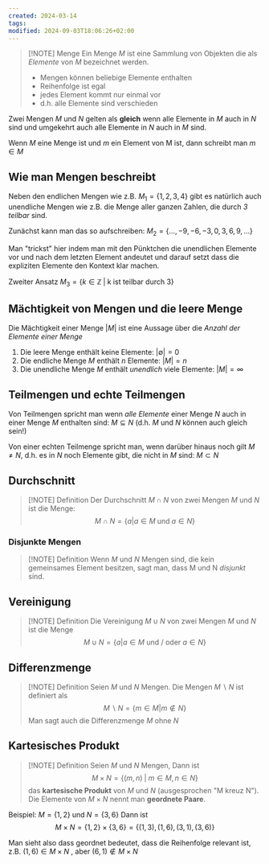 ```yaml
---
created: 2024-03-14
tags: 
modified: 2024-09-03T18:06:26+02:00
---
```


> [!NOTE] Menge
> Ein Menge $M$ ist eine Sammlung von Objekten die als _Elemente_ von $M$ bezeichnet werden.
>
> - Mengen können beliebige Elemente enthalten
> - Reihenfolge ist egal
> - jedes Element kommt nur einmal vor
> - d.h. alle Elemente sind verschieden

Zwei Mengen $M$ und $N$ gelten als **gleich** wenn alle Elemente in $M$ auch in $N$ sind und umgekehrt auch alle Elemente in $N$ auch in $M$ sind.

Wenn $M$ eine Menge ist und $m$ ein Element von M ist, dann schreibt man $m \in M$

## Wie man Mengen beschreibt

Neben den endlichen Mengen wie z.B. $M_1 = \{ 1, 2, 3, 4\}$ gibt es natürlich auch unendliche Mengen wie z.B. die Menge aller ganzen Zahlen, die durch _3 teilbar_ sind.

Zunächst kann man das so aufschreiben:
$M_2 = \{..., -9, -6, -3, 0, 3, 6, 9, ...\}$

Man "trickst" hier indem man mit den Pünktchen die unendlichen Elemente vor und nach dem letzten Element andeutet und darauf setzt dass die expliziten Elemente den Kontext klar machen.

Zweiter Ansatz
$M_3 = \{ k \in \mathbb{Z} \; | \; \text{k ist teilbar durch 3} \}$

## Mächtigkeit von Mengen und die leere Menge

Die Mächtigkeit einer Menge $|M|$ ist eine Aussage über die _Anzahl der Elemente einer Menge_

1. Die leere Menge enthält keine Elemente: $|\emptyset| = 0$
2. Die endliche Menge $M$ enthält $n$ Elemente: $|M| = n$
3. Die unendliche Menge $M$ enthält _unendlich_ viele Elemente: $|M| = \infty$

## Teilmengen und echte Teilmengen

Von Teilmengen spricht man wenn _alle Elemente_ einer Menge $N$ auch in einer Menge $M$ enthalten sind: $M \subseteq N$ (d.h. $M$ und $N$ können auch gleich sein!)

Von einer echten Teilmenge spricht man, wenn darüber hinaus noch gilt $M \neq N$, d.h. es in $N$ noch Elemente gibt, die nicht in $M$ sind: $M \subset N$

## Durchschnitt

> [!NOTE] Definition
> Der Durchschnitt $M\cap N$ von zwei Mengen $M$ und $N$ ist die Menge: $$M\cap N = \{a | a \in M \; \text{und} \; a \in N\} $$

### Disjunkte Mengen

> [!NOTE] Definition
> Wenn $M$ und $N$ Mengen sind, die kein gemeinsames Element besitzen, sagt man, dass M und N _disjunkt_ sind.

## Vereinigung

> [!NOTE] Definition
> Die Vereinigung $M \cup N$ von zwei Mengen $M$ und $N$ ist die Menge
> $$M \cup N = \{ a | a \in M \text{ und / oder } a \in N \}$$

## Differenzmenge

> [!NOTE] Definition
> Seien $M$ und $N$ Mengen. Die Mengen $M \backslash N$ ist definiert als
> $$M \backslash N = \{ m \in M | m \notin N\}$$
> Man sagt auch die Differenzmenge $M$ ohne $N$

## Kartesisches Produkt

> [!NOTE] Definition
> Seien $M$ und $N$ Mengen, Dann ist
> $$M \times N = \{(m, n)\;|\; m \in M, n \in N\}$$
> das **kartesische Produkt** von $M$ und $N$ (ausgesprochen "M kreuz N"). Die Elemente von $M \times N$ nennt man **geordnete Paare**.

Beispiel:
$M = \{ 1, 2\} \; \text{und} \; N = \{3, 6\}$ Dann ist
$$ M \times N = \{1, 2\} \times \{3, 6\} = \{(1, 3), (1, 6), (3, 1), (3, 6)\}$$

Man sieht also dass geordnet bedeutet, dass die Reihenfolge relevant ist, z.B. $(1, 6) \in M \times N$ , aber $(6, 1) \notin M \times N$
